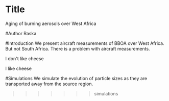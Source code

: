 # Title
Aging of burning aerosols over West Africa

#Author
Raska

#Introduction
We present aircraft measurements of BBOA over West Africa. But not South Africa. 
There is a problem with aircraft measurements. 


I don't like cheese

I like cheese

#Simulations
We simulate the evolution of particle sizes as they are transported
away from the source region.
>>>>>>> simulations
